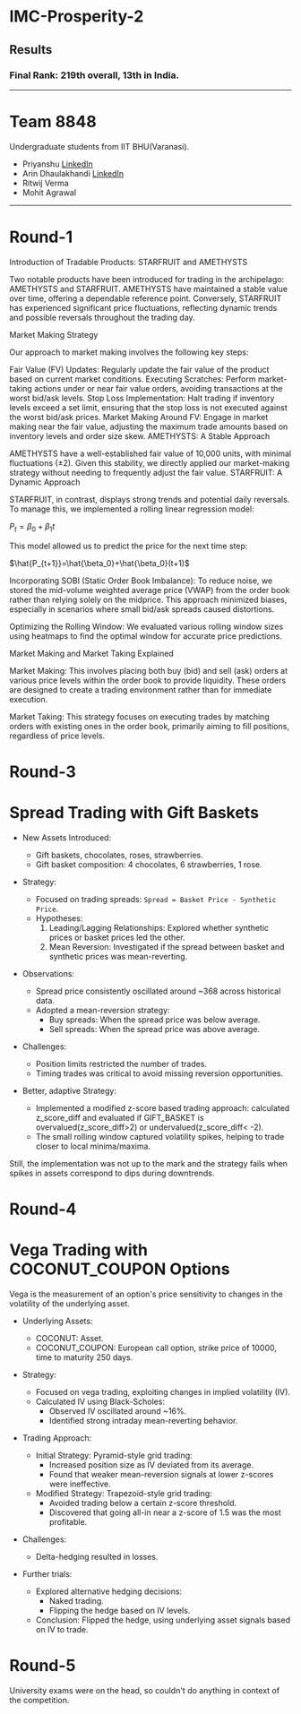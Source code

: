 # IMC-Prosperity-2



## Results
### Final Rank: 219th overall, 13th in India.


---
# Team 8848
Undergraduate students from IIT BHU(Varanasi).

- Priyanshu [LinkedIn](https://www.linkedin.com/in/paloxzz/)
- Arin Dhaulakhandi [LinkedIn](https://www.linkedin.com/in/arin-dhaulakhandi-bb4b0626a/)
- Ritwij Verma
- Mohit Agrawal

---

# Round-1

Introduction of Tradable Products: STARFRUIT and AMETHYSTS

Two notable products have been introduced for trading in the archipelago: AMETHYSTS and STARFRUIT. AMETHYSTS have maintained a stable value over time, offering a dependable reference point. Conversely, STARFRUIT has experienced significant price fluctuations, reflecting dynamic trends and possible reversals throughout the trading day.

Market Making Strategy

Our approach to market making involves the following key steps:

Fair Value (FV) Updates: Regularly update the fair value of the product based on current market conditions.
Executing Scratches: Perform market-taking actions under or near fair value orders, avoiding transactions at the worst bid/ask levels.
Stop Loss Implementation: Halt trading if inventory levels exceed a set limit, ensuring that the stop loss is not executed against the worst bid/ask prices.
Market Making Around FV: Engage in market making near the fair value, adjusting the maximum trade amounts based on inventory levels and order size skew.
AMETHYSTS: A Stable Approach

AMETHYSTS have a well-established fair value of 10,000 units, with minimal fluctuations (±2). Given this stability, we directly applied our market-making strategy without needing to frequently adjust the fair value.
STARFRUIT: A Dynamic Approach

STARFRUIT, in contrast, displays strong trends and potential daily reversals. To manage this, we implemented a rolling linear regression model:

$P_t=\beta_0+\beta_1 t$

This model allowed us to predict the price for the next time step:

$\hat{P_{t+1}}=\hat{\beta_0}+\hat{\beta_0}(t+1)$


Incorporating SOBI (Static Order Book Imbalance): To reduce noise, we stored the mid-volume weighted average price (VWAP) from the order book rather than relying solely on the midprice. This approach minimized biases, especially in scenarios where small bid/ask spreads caused distortions.

Optimizing the Rolling Window: We evaluated various rolling window sizes using heatmaps to find the optimal window for accurate price predictions.

Market Making and Market Taking Explained

Market Making: This involves placing both buy (bid) and sell (ask) orders at various price levels within the order book to provide liquidity. These orders are designed to create a trading environment rather than for immediate execution.

Market Taking: This strategy focuses on executing trades by matching orders with existing ones in the order book, primarily aiming to fill positions, regardless of price levels.

# Round-3

# Spread Trading with Gift Baskets

- New Assets Introduced:
  - Gift baskets, chocolates, roses, strawberries.
  - Gift basket composition: 4 chocolates, 6 strawberries, 1 rose.
  
- Strategy:
  - Focused on trading spreads: `Spread = Basket Price - Synthetic Price`.
  - Hypotheses:
    1. Leading/Lagging Relationships: Explored whether synthetic prices or basket prices led the other.
    2. Mean Reversion: Investigated if the spread between basket and synthetic prices was mean-reverting.

- Observations:
  - Spread price consistently oscillated around ~368 across historical data.
  - Adopted a mean-reversion strategy:
    - Buy spreads: When the spread price was below average.
    - Sell spreads: When the spread price was above average.

- Challenges:
  - Position limits restricted the number of trades.
  - Timing trades was critical to avoid missing reversion opportunities.


- Better, adaptive Strategy:
  - Implemented a modified z-score based trading approach: calculated z_score_diff and evaluated if GIFT_BASKET is overvalued(z_score_diff>2) or undervalued(z_score_diff< -2).
  - The small rolling window captured volatility spikes, helping to trade closer to local minima/maxima.

Still, the implementation was not up to the mark and the strategy fails when spikes in assets correspond to dips during downtrends.


  
# Round-4

# Vega Trading with COCONUT_COUPON Options

Vega is the measurement of an option's price sensitivity to changes in the volatility of the underlying asset.

- Underlying Assets:
  - COCONUT: Asset.
  - COCONUT_COUPON: European call option, strike price of 10000, time to maturity 250 days.

- Strategy:
  - Focused on vega trading, exploiting changes in implied volatility (IV).
  - Calculated IV using Black-Scholes:
    - Observed IV oscillated around ~16%.
    - Identified strong intraday mean-reverting behavior.

- Trading Approach:
  - Initial Strategy: Pyramid-style grid trading:
    - Increased position size as IV deviated from its average.
    - Found that weaker mean-reversion signals at lower z-scores were ineffective.
  - Modified Strategy: Trapezoid-style grid trading:
    - Avoided trading below a certain z-score threshold.
    - Discovered that going all-in near a z-score of 1.5 was the most profitable.

- Challenges:
  - Delta-hedging resulted in losses.

- Further trials:
  - Explored alternative hedging decisions:
    - Naked trading.
    - Flipping the hedge based on IV levels.
  - Conclusion: Flipped the hedge, using underlying asset signals based on IV to trade.

  
# Round-5

University exams were on the head, so couldn't do anything in context of the competition.
